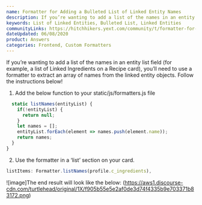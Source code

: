 ```yaml
---
name: Formatter for Adding a Bulleted List of Linked Entity Names
description: If you’re wanting to add a list of the names in an entity list field (for example, a list of Linked Ingredients on a Recipe card), you’ll need to use a formatter to extract an array of names from the linked entity objects. Follow the instructions below!
keywords: List of Linked Entities, Bulleted List, Linked Entities
communityLinks: https://hitchhikers.yext.com/community/t/formatter-for-adding-a-bulleted-list-of-linked-entity-names/649
dateUpdated: 06/08/2020
product: Answers
categories: Frontend, Custom Formatters
---
```

If you’re wanting to add a list of the names in an entity list field (for example, a list of Linked Ingredients on a Recipe card), you’ll need to use a formatter to extract an array of names from the linked entity objects. Follow the instructions below!

1. Add the below function to your static/js/formatters.js file
```js
  static listNames(entityList) {
    if(!entityList) {
      return null;
    }
    let names = [];
    entityList.forEach(element => names.push(element.name));
    return names;
  }
}
```

2. Use the formatter in a ‘list’ section on your card.
```js
listItems: Formatter.listNames(profile.c_ingredients),
```

![image]The end result will look like the below:
(https://aws1.discourse-cdn.com/turtlehead/original/1X/f905b55e5e2af0de3d74f4335b9e703371b83172.png)

